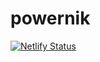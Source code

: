# powernik

[![Netlify Status](https://api.netlify.com/api/v1/badges/75bb8cd4-985f-49b0-9c9d-dcc9684f353a/deploy-status)](https://app.netlify.com/sites/powernik/deploys)
